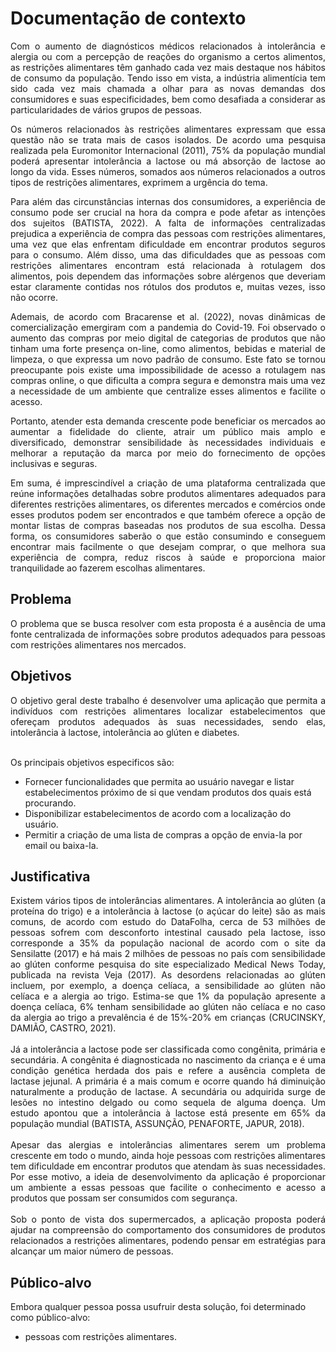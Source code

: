 # Documentação de contexto

<div align="justify">
<p>Com o aumento de diagnósticos médicos relacionados à intolerância e alergia ou com a percepção de reações do organismo a certos alimentos, as restrições alimentares têm ganhado cada vez mais destaque nos hábitos de consumo da população. Tendo isso em vista, a indústria alimentícia tem sido cada vez mais chamada a olhar para as novas demandas dos consumidores e suas especificidades, bem como desafiada a considerar as particularidades de vários grupos de pessoas.</p></div>
<div align="justify">
<p>Os números relacionados às restrições alimentares expressam que essa questão não se trata mais de casos isolados. De acordo uma pesquisa realizada pela Euromonitor Internacional (2011), 75% da população mundial poderá apresentar intolerância a lactose ou má absorção de lactose ao longo da vida. Esses números, somados aos números relacionados a outros tipos de restrições alimentares, exprimem a urgência do tema.</p>
</div>
<div align="justify">
<p>Para além das circunstâncias internas dos consumidores, a experiência de consumo pode ser crucial na hora da compra e pode afetar as intenções dos sujeitos (BATISTA, 2022).  A falta de informações centralizadas prejudica a experiência de compra das pessoas com restrições alimentares, uma vez que elas enfrentam dificuldade em encontrar produtos seguros para o consumo. Além disso, uma das dificuldades que as pessoas com restrições alimentares encontram está relacionada à rotulagem dos alimentos, pois dependem das informações sobre alérgenos que deveriam estar claramente contidas nos rótulos dos produtos e, muitas vezes, isso não ocorre. 
</p>
</div>
<div align="justify">
<p>Ademais, de acordo com Bracarense et al. (2022), novas dinâmicas de comercialização emergiram com a pandemia do Covid-19. Foi observado o aumento das compras por meio digital de categorias de produtos que não tinham uma forte presença on-line, como alimentos, bebidas e material de limpeza, o que expressa um novo padrão de consumo. Este fato se tornou preocupante pois existe uma impossibilidade de acesso a rotulagem nas compras online, o que dificulta a compra segura e demonstra mais uma vez a necessidade de um ambiente que centralize esses alimentos e facilite o acesso.</p>
</div>
<div align="justify">
<p>Portanto, atender esta demanda crescente pode beneficiar os mercados ao aumentar a fidelidade do cliente, atrair um público mais amplo e diversificado, demonstrar sensibilidade às necessidades individuais e melhorar a reputação da marca por meio do fornecimento de opções inclusivas e seguras. </p>
</div>
<div align="justify">
<p>Em suma, é imprescindível a criação de uma plataforma centralizada que reúne informações detalhadas sobre produtos alimentares adequados para diferentes restrições alimentares, os diferentes mercados e comércios onde esses produtos podem ser encontrados e que também oferece a opção de montar listas de compras baseadas nos produtos de sua escolha. Dessa forma, os consumidores saberão o que estão consumindo e conseguem encontrar mais facilmente o que desejam comprar, o que melhora sua experiência de compra, reduz riscos à saúde e proporciona maior tranquilidade ao fazerem escolhas alimentares.</p>
</div>

## Problema
<div align="justify">
<p>O problema que se busca resolver com esta proposta é a ausência de uma fonte centralizada de informações sobre produtos adequados para pessoas com restrições alimentares nos mercados.</p>
</div>

## Objetivos

<div align="justify">
O objetivo geral deste trabalho é desenvolver uma aplicação que permita a indivíduos com restrições alimentares localizar estabelecimentos que ofereçam produtos adequados às suas necessidades, sendo elas, intolerância à lactose, intolerância ao glúten e diabetes.<br><br></div>

Os principais objetivos especificos são:
- Fornecer funcionalidades que permita ao usuário navegar e listar estabelecimentos próximo de si que vendam produtos dos quais está procurando.
- Disponibilizar estabelecimentos de acordo com a localização do usuário.
- Permitir a criação de uma lista de compras a opção de envia-la por email ou baixa-la.

## Justificativa

<div align="justify">
Existem vários tipos de intolerâncias alimentares. A intolerância ao glúten (a proteína do trigo) e a intolerância à lactose (o açúcar do leite) são as mais comuns, de acordo com estudo do DataFolha, cerca de 53 milhões de pessoas sofrem com desconforto intestinal causado pela lactose, isso corresponde a 35% da população nacional de acordo com o site da Sensilatte (2017) e há mais 2 milhões de pessoas no país com sensibilidade ao glúten conforme pesquisa do site especializado Medical News Today, publicada na revista Veja (2017). As desordens relacionadas ao glúten incluem, por exemplo, a doença celíaca, a sensibilidade ao glúten não celíaca e a alergia ao trigo. Estima-se que 1% da população apresente a doença celíaca, 6% tenham sensibilidade ao glúten não celíaca e no caso da alergia ao trigo a prevalência é de 15%-20% em crianças (CRUCINSKY, DAMIÃO, CASTRO, 2021). <br><br>
Já a intolerância a lactose pode ser classificada como congênita, primária e secundária. A congênita é diagnosticada no nascimento da criança e é uma condição genética herdada dos pais e refere a ausência completa de lactase jejunal. A primária é a mais comum e ocorre quando há diminuição naturalmente a produção de lactase. A secundária ou adquirida surge de lesões no intestino delgado ou como sequela de alguma doença. Um estudo apontou que a intolerância à lactose está presente em 65% da população mundial (BATISTA, ASSUNÇÃO, PENAFORTE, JAPUR, 2018).<br><br>
Apesar das alergias e intolerâncias alimentares serem um problema crescente em todo o mundo, ainda hoje pessoas com restrições alimentares tem dificuldade em encontrar produtos que atendam às suas necessidades. Por esse motivo, a ideia de desenvolvimento da aplicação é proporcionar um ambiente a essas pessoas que facilite o conhecimento e acesso a produtos que possam ser consumidos com segurança.<br><br>
Sob o ponto de vista dos supermercados, a aplicação proposta poderá ajudar na compreensão do comportamento dos consumidores de produtos relacionados a restrições alimentares, podendo pensar em estratégias para alcançar um maior número de pessoas.
</div>

## Público-alvo

Embora qualquer pessoa possa usufruir desta solução, foi determinado como público-alvo: 

- pessoas com restrições alimentares.

